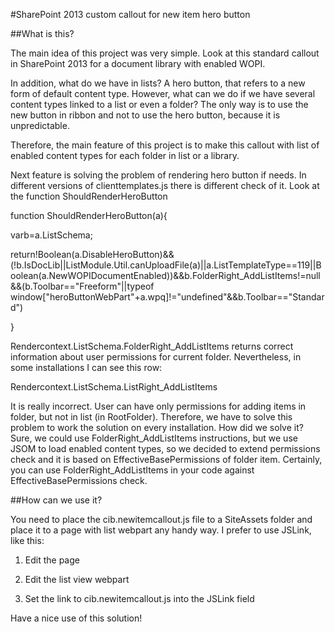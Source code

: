 #SharePoint 2013 custom callout for new item hero button

##What is this?

The main idea of this project was very simple. Look at this standard callout in SharePoint 2013 for a document library with enabled WOPI.

 

In addition, what do we have in lists? A hero button, that refers to a new form of default content type. However, what can we do if we have several content types linked to a list or even a folder? The only way is to use the new button in ribbon and not to use the hero button, because it is unpredictable.

Therefore, the main feature of this project is to make this callout with list of enabled content types for each folder in list or a library.




Next feature is solving the problem of rendering hero button if needs. In different versions of clienttemplates.js there is different check of it. Look at the function ShouldRenderHeroButton

function ShouldRenderHeroButton(a){

varb=a.ListSchema;

return!Boolean(a.DisableHeroButton)&&(!b.IsDocLib||ListModule.Util.canUploadFile(a)||a.ListTemplateType==119||Boolean(a.NewWOPIDocumentEnabled))&&b.FolderRight_AddListItems!=null&&(b.Toolbar=="Freeform"||typeof window["heroButtonWebPart"+a.wpq]!="undefined"&&b.Toolbar=="Standard")

}

Rendercontext.ListSchema.FolderRight_AddListItems returns correct information about user permissions for current folder. Nevertheless, in some installations I can see this row:

Rendercontext.ListSchema.ListRight_AddListItems

It is really incorrect. User can have only permissions for adding items in folder, but not in list (in RootFolder). Therefore, we have to solve this problem to work the solution on every installation. How did we solve it? Sure, we could use FolderRight_AddListItems instructions, but we use JSOM to load enabled content types, so we decided to extend permissions check and it is based on EffectiveBasePermissions of folder item. Certainly, you can use FolderRight_AddListItems in your code against EffectiveBasePermissions check.

##How can we use it?

You need to place the cib.newitemcallout.js file to a SiteAssets folder and place it to a page with list webpart any handy way. I prefer to use JSLink, like this:

1. Edit the page



2. Edit the list view webpart



3. Set the link to cib.newitemcallout.js into the JSLink field



Have a nice use of this solution!

 
